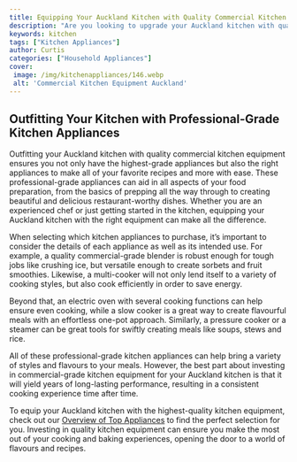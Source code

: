 ```yaml
---
title: Equipping Your Auckland Kitchen with Quality Commercial Kitchen Equipment
description: "Are you looking to upgrade your Auckland kitchen with quality commercial kitchen equipment Find out the essential pieces of kitchen equipment youll need to succeed"
keywords: kitchen
tags: ["Kitchen Appliances"]
author: Curtis
categories: ["Household Appliances"]
cover: 
 image: /img/kitchenappliances/146.webp
 alt: 'Commercial Kitchen Equipment Auckland'
---
```

## Outfitting Your Kitchen with Professional-Grade Kitchen Appliances

Outfitting your Auckland kitchen with quality commercial kitchen equipment ensures you not only have the highest-grade appliances but also the right appliances to make all of your favorite recipes and more with ease. These professional-grade appliances can aid in all aspects of your food preparation, from the basics of prepping all the way through to creating beautiful and delicious restaurant-worthy dishes. Whether you are an experienced chef or just getting started in the kitchen, equipping your Auckland kitchen with the right equipment can make all the difference.

When selecting which kitchen appliances to purchase, it’s important to consider the details of each appliance as well as its intended use. For example, a quality commercial-grade blender is robust enough for tough jobs like crushing ice, but versatile enough to create sorbets and fruit smoothies. Likewise, a multi-cooker will not only lend itself to a variety of cooking styles, but also cook efficiently in order to save energy.

Beyond that, an electric oven with several cooking functions can help ensure even cooking, while a slow cooker is a great way to create flavourful meals with an effortless one-pot approach. Similarly, a pressure cooker or a steamer can be great tools for swiftly creating meals like soups, stews and rice. 

All of these professional-grade kitchen appliances can help bring a variety of styles and flavours to your meals. However, the best part about investing in commercial-grade kitchen equipment for your Auckland kitchen is that it will yield years of long-lasting performance, resulting in a consistent cooking experience time after time.

To equip your Auckland kitchen with the highest-quality kitchen equipment, check out our [Overview of Top Appliances](./pages/appliance-overview) to find the perfect selection for you. Investing in quality kitchen equipment can ensure you make the most out of your cooking and baking experiences, opening the door to a world of flavours and recipes.
